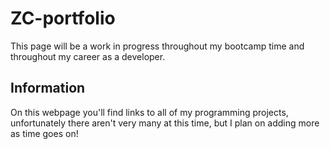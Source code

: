 # ZC-portfolio
This page will be a work in progress throughout my bootcamp time and throughout my career as a developer. 
## Information
On this webpage you'll find links to all of my programming projects, unfortunately there aren't very many at this time, but I plan on adding more as time goes on!